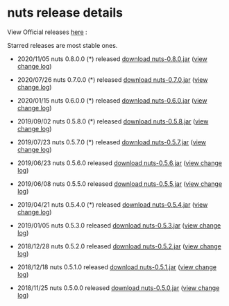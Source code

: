 # nuts release details

View Official releases [here](https://github.com/thevpc/nuts/releases) :

Starred releases are most stable ones.
+ 2020/11/05 	nuts 0.8.0.0 (*) released [download nuts-0.8.0.jar](https://repo.maven.apache.org/maven2/net/vpc/app/nuts/nuts/0.7.0/nuts-0.7.0.jar) ([view change log](https://github.com/thevpc/nuts/blob/master/docs/change-log/v0.8.0.0.md))

+ 2020/07/26 	nuts 0.7.0.0 (*) released [download nuts-0.7.0.jar](https://github.com/thevpc/vpc-public-maven/raw/master/net/vpc/app/nuts/nuts/0.7.0/nuts-0.7.0.jar) ([view change log](https://github.com/thevpc/nuts/blob/master/docs/change-log/v0.7.0.0.md))
+ 2020/01/15 	nuts 0.6.0.0 (*) released [download nuts-0.6.0.jar](https://github.com/thevpc/vpc-public-maven/raw/master/net/vpc/app/nuts/nuts/0.6.0/nuts-0.6.0.jar) ([view change log](https://github.com/thevpc/nuts/blob/master/docs/change-log/v0.6.0.0.md))
+ 2019/09/02 	nuts 0.5.8.0 (*) released [download nuts-0.5.8.jar](https://github.com/thevpc/vpc-public-maven/raw/master/net/vpc/app/nuts/nuts/0.5.7/nuts-0.5.7.jar) ([view change log](https://github.com/thevpc/nuts/blob/master/docs/change-log/v0.5.8.0.md))
+ 2019/07/23 	nuts 0.5.7.0 (*) released [download nuts-0.5.7.jar](https://github.com/thevpc/vpc-public-maven/raw/master/net/vpc/app/nuts/nuts/0.5.7/nuts-0.5.7.jar) ([view change log](https://github.com/thevpc/nuts/blob/master/docs/change-log/v0.5.7.0.md))
+ 2019/06/23 	nuts 0.5.6.0 released [download nuts-0.5.6.jar](https://github.com/thevpc/vpc-public-maven/raw/master/net/vpc/app/nuts/nuts/0.5.6/nuts-0.5.6.jar) ([view change log](https://github.com/thevpc/nuts/blob/master/docs/change-log/v0.5.6.0.md))
+ 2019/06/08 	nuts 0.5.5.0 released [download nuts-0.5.5.jar](https://github.com/thevpc/vpc-public-maven/raw/master/net/vpc/app/nuts/nuts/0.5.5/nuts-0.5.5.jar) ([view change log](https://github.com/thevpc/nuts/blob/master/docs/change-log/v0.5.5.0.md))
+ 2019/04/21 	nuts 0.5.4.0 (*) released [download nuts-0.5.4.jar](https://github.com/thevpc/vpc-public-maven/raw/master/net/vpc/app/nuts/nuts/0.5.4/nuts-0.5.4.jar) ([view change log](https://github.com/thevpc/nuts/blob/master/docs/change-log/v0.5.4.0.md))
+ 2019/01/05 	nuts 0.5.3.0 released [download nuts-0.5.3.jar](https://github.com/thevpc/vpc-public-maven/raw/master/net/vpc/app/nuts/nuts/0.5.3/nuts-0.5.3.jar) ([view change log](https://github.com/thevpc/nuts/blob/master/docs/change-log/v0.5.3.0.md))
+ 2018/12/28 	nuts 0.5.2.0 released [download nuts-0.5.2.jar](https://github.com/thevpc/vpc-public-maven/raw/master/net/vpc/app/nuts/nuts/0.5.2/nuts-0.5.2.jar) ([view change log](https://github.com/thevpc/nuts/blob/master/docs/change-log/v0.5.2.0.md))
+ 2018/12/18 	nuts 0.5.1.0 released [download nuts-0.5.1.jar](https://github.com/thevpc/vpc-public-maven/raw/master/net/vpc/app/nuts/nuts/0.5.1/nuts-0.5.1.jar) ([view change log](https://github.com/thevpc/nuts/blob/master/docs/change-log/v0.5.1.0.md))
+ 2018/11/25 	nuts 0.5.0.0 released [download nuts-0.5.0.jar](https://github.com/thevpc/vpc-public-maven/raw/master/net/vpc/app/nuts/nuts/0.5.0/nuts-0.5.0.jar) ([view change log](https://github.com/thevpc/nuts/blob/master/docs/change-log/v0.5.0.0.md))

